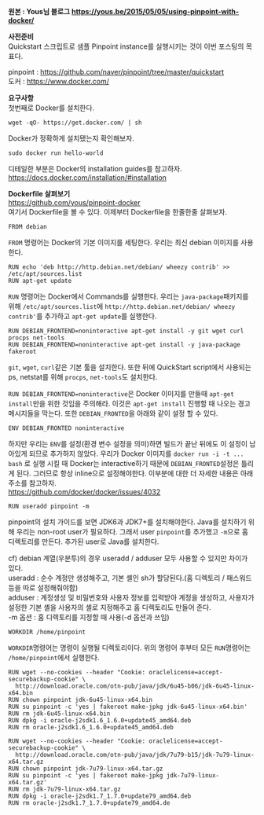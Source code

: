 **원본 : Yous님 블로그 https://yous.be/2015/05/05/using-pinpoint-with-docker/**

**사전준비**<br>
Quickstart 스크립트로 샘플 Pinpoint instance를 실행시키는 것이 이번 포스팅의 목표다. <br>

pinpoint : https://github.com/naver/pinpoint/tree/master/quickstart<br>
도커 : https://www.docker.com/

**요구사항**<br>
첫번째로 Docker를 설치한다. 
```
wget -qO- https://get.docker.com/ | sh
```
Docker가 정확하게 설치됐는지 확인해보자.
```
sudo docker run hello-world
```
디테일한 부분은 Docker의 installation guides를 참고하자.<br> https://docs.docker.com/installation/#installation

**Dockerfile 살펴보기**<br>
https://github.com/yous/pinpoint-docker <br>
여기서 Dockerfile을 볼 수 있다. 이제부터 Dockerfile을 한줄한줄 살펴보자. 

```
FROM debian
```
```FROM``` 명령어는 Docker의 기본 이미지를 세팅한다. 우리는 최신 debian 이미지를 사용한다. 

```
RUN echo 'deb http://http.debian.net/debian/ wheezy contrib' >> /etc/apt/sources.list
RUN apt-get update

```
```RUN``` 명령어는 Docker에서 Commands를 실행한다. 우리는 ```java-package```패키지를 위해 ```/etc/apt/sources.list```에  ```http://http.debian.net/debian/ wheezy contrib'```를 추가하고 ```apt-get update```를 실행한다. 

```
RUN DEBIAN_FRONTEND=noninteractive apt-get install -y git wget curl procps net-tools
RUN DEBIAN_FRONTEND=noninteractive apt-get install -y java-package fakeroot
```
```git```, ```wget```, ```curl```같은 기본 툴을 설치한다. 또한 뒤에  QuickStart script에서 사용되는 ps, netstat를 위해 ```procps```, ```net-tools```도 설치한다. 

```RUN DEBIAN_FRONTEND=noninteractive```은 Docker 이미지를 만들때 ```apt-get install```만을 위한 것임을 주의해라. 이것은 ```apt-get install``` 진행할 때 나오는 경고 메시지들을 막는다. 또한 `DEBIAN_FRONTED`을 아래와 같이 설정 할 수 있다.

```
ENV DEBIAN_FRONTED noninteractive
```
하지만 우리는 `ENV`를 설정(환경 변수 설정을 의미)하면 빌드가 끝난 뒤에도 이 설정이 남아있게 되므로 추가하지 않았다. 우리가 Docker 이미지를 `docker run -i -t ... bash`
로 실행 시킬 때 Docker는 interactive하기 때문에 `DEBIAN_FRONTED`설정은 틀리게 된다. 그러므로 항상 inline으로 설정해야한다. 이부분에 대한 더 자세한 내용은 아래 주소를 참고하자. <br>
https://github.com/docker/docker/issues/4032<br>

```
RUN useradd pinpoint -m
```
pinpoint의 설치 가이드를 보면 JDK6과 JDK7+를 설치해야한다. Java를 설치하기 위해 우리는 non-root user가 필요하다. 그래서 user `pinpoint`를 추가했고 `-m`으로  홈 디렉토리를 만든다. 추가된 user로 Java를 설치한다. 

cf) debian 계열(우분투)의 경우 useradd / adduser 모두 사용할 수 있지만 차이가 있다.<br>
useradd : 순수 계정만 생성해주고, 기본 셸인 sh가 할당된다.(홈 디렉토리 / 패스워드 등을 따로 설정해줘야함)<br>
adduser : 계정생성 및 비밀번호와 사용자 정보를 입력받아 계정을 생성하고, 사용자가 설정한 기본 셸을 사용자의 셸로 지정해주고 홈 디렉토리도 만들어 준다. <br>
-m 옵션 : 홈 디렉토리를 지정할 때 사용(-d 옵션과 쓰임)

```
WORKDIR /home/pinpoint
```
`WORKDIR`명령어는 명령이 실행될 디렉토리이다. 위의 명령어 후부터 모든 `RUN`명령어는 `/home/pinpoint`에서 실행한다. 

```
RUN wget --no-cookies --header "Cookie: oraclelicense=accept-securebackup-cookie" \
  http://download.oracle.com/otn-pub/java/jdk/6u45-b06/jdk-6u45-linux-x64.bin
RUN chown pinpoint jdk-6u45-linux-x64.bin
RUN su pinpoint -c 'yes | fakeroot make-jpkg jdk-6u45-linux-x64.bin'
RUN rm jdk-6u45-linux-x64.bin
RUN dpkg -i oracle-j2sdk1.6_1.6.0+update45_amd64.deb
RUN rm oracle-j2sdk1.6_1.6.0+update45_amd64.deb

RUN wget --no-cookies --header "Cookie: oraclelicense=accept-securebackup-cookie" \
  http://download.oracle.com/otn-pub/java/jdk/7u79-b15/jdk-7u79-linux-x64.tar.gz
RUN chown pinpoint jdk-7u79-linux-x64.tar.gz
RUN su pinpoint -c 'yes | fakeroot make-jpkg jdk-7u79-linux-x64.tar.gz'
RUN rm jdk-7u79-linux-x64.tar.gz
RUN dpkg -i oracle-j2sdk1.7_1.7.0+update79_amd64.deb
RUN rm oracle-j2sdk1.7_1.7.0+update79_amd64.de
```
